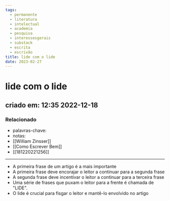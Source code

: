 ```yaml
---
tags:
  - permanente
  - literatura
  - intelectual
  - academia
  - pesquisa
  - interessesgerais
  - substack
  - escrita
  - escrivão
title: lide com o lide
date: 2023-02-27
---
```


# lide com o lide

## criado em: 12:35 2022-12-18

### Relacionado

- palavras-chave: 
- notas: 
- [[William Zinsser]]
- [[Como Escrever Bem]]
- [[181220221256]]
---
- A primeira frase de um artigo é a mais importante
- A primeira frase deve encorajar o leitor a continuar para a segunda frase
- A segunda frase deve incentivar o leitor a continuar para a terceira frase
- Uma série de frases que puxam o leitor para a frente é chamada de "LIDE".
- O lide é crucial para fisgar o leitor e mantê-lo envolvido no artigo
